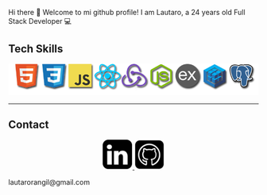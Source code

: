 Hi there 👋
Welcome to mi github profile! I am Lautaro, a 24 years old Full Stack Developer 💻

## Tech Skills

<p align="center">
<img src="https://github.com/lautarort/lautarort/blob/main/img/logos.png"/>
</p>

---
## Contact 

<p align="center">
    <a href="https://www.linkedin.com/in/lautarorangil/">
      <img src='https://github.com/lautarort/lautarort/blob/main/img/linkedIn_PNG22.png' alt='linkedin' height='60'>
    </a>
      <a href="https://github.com/lautarort">
      <img src='https://github.com/lautarort/lautarort/blob/main/img/github-154-675675.png' alt='github' height='60'>
    </a>
   <p> lautarorangil@gmail.com </p>
</p>

